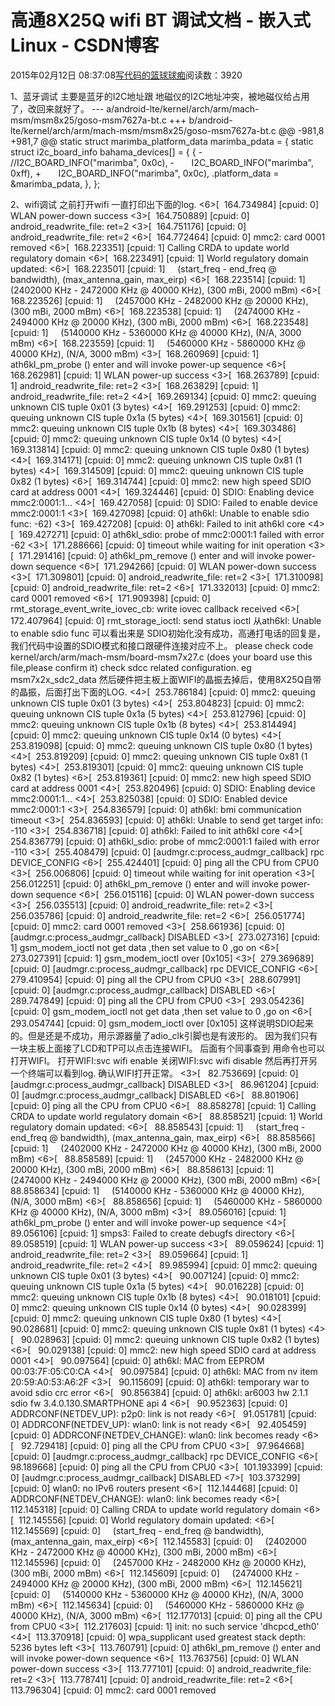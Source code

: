 
# 高通8X25Q wifi BT 调试文档 - 嵌入式Linux - CSDN博客

2015年02月12日 08:37:08[写代码的篮球球痴](https://me.csdn.net/weiqifa0)阅读数：3920


1、蓝牙调试
主要是蓝牙的I2C地址跟 地磁仪的I2C地址冲突，被地磁仪给占用了，改回来就好了。
--- a/android-lte/kernel/arch/arm/mach-msm/msm8x25/goso-msm7627a-bt.c
+++ b/android-lte/kernel/arch/arm/mach-msm/msm8x25/goso-msm7627a-bt.c
@@ -981,8 +981,7 @@ static struct marimba_platform_data marimba_pdata = {
static struct i2c_board_info bahama_devices[] = {
{
-       //I2C_BOARD_INFO("marimba", 0x0c),
-       I2C_BOARD_INFO("marimba", 0xff),
+       I2C_BOARD_INFO("marimba", 0x0c),
.platform_data = &marimba_pdata,
},
};

2、wifi调试
之前打开wifi 一直打印出下面的log.
<6>[  164.734984] [cpuid: 0] WLAN power-down success
<3>[  164.750889] [cpuid: 0] android_readwrite_file: ret=2
<3>[  164.751176] [cpuid: 0] android_readwrite_file: ret=2
<6>[  164.772464] [cpuid: 0] mmc2: card 0001 removed
<6>[  168.223351] [cpuid: 1] Calling CRDA to update world regulatory domain
<6>[  168.223491] [cpuid: 1] World regulatory domain updated:
<6>[  168.223501] [cpuid: 1]     (start_freq - end_freq @ bandwidth), (max_antenna_gain, max_eirp)
<6>[  168.223514] [cpuid: 1]     (2402000 KHz - 2472000 KHz @ 40000 KHz), (300 mBi, 2000 mBm)
<6>[  168.223526] [cpuid: 1]     (2457000 KHz - 2482000 KHz @ 20000 KHz), (300 mBi, 2000 mBm)
<6>[  168.223538] [cpuid: 1]     (2474000 KHz - 2494000 KHz @ 20000 KHz), (300 mBi, 2000 mBm)
<6>[  168.223548] [cpuid: 1]     (5140000 KHz - 5360000 KHz @ 40000 KHz), (N/A, 3000 mBm)
<6>[  168.223559] [cpuid: 1]     (5460000 KHz - 5860000 KHz @ 40000 KHz), (N/A, 3000 mBm)
<3>[  168.260969] [cpuid: 1] ath6kl_pm_probe () enter and will invoke power-up sequence
<6>[  168.262981] [cpuid: 1] WLAN power-up success
<3>[  168.263789] [cpuid: 1] android_readwrite_file: ret=2
<3>[  168.263829] [cpuid: 1] android_readwrite_file: ret=2
<4>[  169.269134] [cpuid: 0] mmc2: queuing unknown CIS tuple 0x01 (3 bytes)
<4>[  169.291253] [cpuid: 0] mmc2: queuing unknown CIS tuple 0x1a (5 bytes)
<4>[  169.301561] [cpuid: 0] mmc2: queuing unknown CIS tuple 0x1b (8 bytes)
<4>[  169.303486] [cpuid: 0] mmc2: queuing unknown CIS tuple 0x14 (0 bytes)
<4>[  169.313814] [cpuid: 0] mmc2: queuing unknown CIS tuple 0x80 (1 bytes)
<4>[  169.314171] [cpuid: 0] mmc2: queuing unknown CIS tuple 0x81 (1 bytes)
<4>[  169.314509] [cpuid: 0] mmc2: queuing unknown CIS tuple 0x82 (1 bytes)
<6>[  169.314744] [cpuid: 0] mmc2: new high speed SDIO card at address 0001
<4>[  169.324446] [cpuid: 0] SDIO: Enabling device mmc2:0001:1...
<4>[  169.427058] [cpuid: 0] SDIO: Failed to enable device mmc2:0001:1
<3>[  169.427098] [cpuid: 0] ath6kl: Unable to enable sdio func: -62)
<3>[  169.427208] [cpuid: 0] ath6kl: Failed to init ath6kl core
<4>[  169.427271] [cpuid: 0] ath6kl_sdio: probe of mmc2:0001:1 failed with error -62
<3>[  171.288666] [cpuid: 0] timeout while waiting for init operation
<3>[  171.291416] [cpuid: 0] ath6kl_pm_remove () enter and will invoke power-down sequence
<6>[  171.294266] [cpuid: 0] WLAN power-down success
<3>[  171.309801] [cpuid: 0] android_readwrite_file: ret=2
<3>[  171.310098] [cpuid: 0] android_readwrite_file: ret=2
<6>[  171.332013] [cpuid: 0] mmc2: card 0001 removed
<6>[  171.909398] [cpuid: 0] rmt_storage_event_write_iovec_cb: write iovec callback received
<6>[  172.407964] [cpuid: 0] rmt_storage_ioctl: send status ioctl
从ath6kl: Unable to enable sdio func 可以看出来是 SDIO初始化没有成功，高通打电话的回复是，我们代码中设置的SDIO模式和接口跟硬件连接对应不上。
please check code
kernel/arch/arm/mach-msm/board-msm7x27.c (does your board use this file,please confirm it)
check sdcc related configuration. eg msm7x2x_sdc2_data
然后硬件把主板上面WIFI的晶振去掉后，使用8X25Q自带的晶振，后面打出下面的LOG.
<4>[  253.786184] [cpuid: 0] mmc2: queuing unknown CIS tuple 0x01 (3 bytes)
<4>[  253.804823] [cpuid: 0] mmc2: queuing unknown CIS tuple 0x1a (5 bytes)
<4>[  253.812796] [cpuid: 0] mmc2: queuing unknown CIS tuple 0x1b (8 bytes)
<4>[  253.814494] [cpuid: 0] mmc2: queuing unknown CIS tuple 0x14 (0 bytes)
<4>[  253.819098] [cpuid: 0] mmc2: queuing unknown CIS tuple 0x80 (1 bytes)
<4>[  253.819209] [cpuid: 0] mmc2: queuing unknown CIS tuple 0x81 (1 bytes)
<4>[  253.819301] [cpuid: 0] mmc2: queuing unknown CIS tuple 0x82 (1 bytes)
<6>[  253.819361] [cpuid: 0] mmc2: new high speed SDIO card at address 0001
<4>[  253.820496] [cpuid: 0] SDIO: Enabling device mmc2:0001:1...
<4>[  253.825038] [cpuid: 0] SDIO: Enabled device mmc2:0001:1
<3>[  254.836579] [cpuid: 0] ath6kl: bmi communication timeout
<3>[  254.836593] [cpuid: 0] ath6kl: Unable to send get target info: -110
<3>[  254.836718] [cpuid: 0] ath6kl: Failed to init ath6kl core
<4>[  254.836779] [cpuid: 0] ath6kl_sdio: probe of mmc2:0001:1 failed with error -110
<3>[  255.408479] [cpuid: 0] [audmgr.c:process_audmgr_callback] rpc DEVICE_CONFIG
<6>[  255.424401] [cpuid: 0] ping all the CPU from CPU0
<3>[  256.006806] [cpuid: 0] timeout while waiting for init operation
<3>[  256.012251] [cpuid: 0] ath6kl_pm_remove () enter and will invoke power-down sequence
<6>[  256.015116] [cpuid: 0] WLAN power-down success
<3>[  256.035513] [cpuid: 0] android_readwrite_file: ret=2
<3>[  256.035786] [cpuid: 0] android_readwrite_file: ret=2
<6>[  256.051774] [cpuid: 0] mmc2: card 0001 removed
<3>[  258.661936] [cpuid: 0] [audmgr.c:process_audmgr_callback] DISABLED
<3>[  273.027316] [cpuid: 1] gsm_modem_ioctl not get data ,then set value to 0 ,go on
<6>[  273.027391] [cpuid: 1] gsm_modem_ioctl over [0x105]
<3>[  279.369689] [cpuid: 0] [audmgr.c:process_audmgr_callback] rpc DEVICE_CONFIG
<6>[  279.410954] [cpuid: 0] ping all the CPU from CPU0
<3>[  288.607991] [cpuid: 0] [audmgr.c:process_audmgr_callback] DISABLED
<6>[  289.747849] [cpuid: 0] ping all the CPU from CPU0
<3>[  293.054236] [cpuid: 0] gsm_modem_ioctl not get data ,then set value to 0 ,go on
<6>[  293.054744] [cpuid: 0] gsm_modem_ioctl over [0x105]
这样说明SDIO起来的。但是还是不成功，用示源器量了adio_clk引脚也是有波形的。
因为我们只有一块主板上面接了LCD和TP可以点击连接WIFI。
后面有个同事查到 用命令也可以打开WIFI。
打开WIFI:svc wifi enable
关闭WIFI:svc wifi disable
然后再打开另一个终端可以看到log. 确认WIFI打开正常。
<3>[   82.753669] [cpuid: 0] [audmgr.c:process_audmgr_callback] DISABLED
<3>[   86.961204] [cpuid: 0] [audmgr.c:process_audmgr_callback] DISABLED
<6>[   88.801906] [cpuid: 0] ping all the CPU from CPU0
<6>[   88.858278] [cpuid: 1] Calling CRDA to update world regulatory domain
<6>[   88.858521] [cpuid: 1] World regulatory domain updated:
<6>[   88.858543] [cpuid: 1]     (start_freq - end_freq @ bandwidth), (max_antenna_gain, max_eirp)
<6>[   88.858566] [cpuid: 1]     (2402000 KHz - 2472000 KHz @ 40000 KHz), (300 mBi, 2000 mBm)
<6>[   88.858589] [cpuid: 1]     (2457000 KHz - 2482000 KHz @ 20000 KHz), (300 mBi, 2000 mBm)
<6>[   88.858613] [cpuid: 1]     (2474000 KHz - 2494000 KHz @ 20000 KHz), (300 mBi, 2000 mBm)
<6>[   88.858634] [cpuid: 1]     (5140000 KHz - 5360000 KHz @ 40000 KHz), (N/A, 3000 mBm)
<6>[   88.858656] [cpuid: 1]     (5460000 KHz - 5860000 KHz @ 40000 KHz), (N/A, 3000 mBm)
<3>[   89.056016] [cpuid: 1] ath6kl_pm_probe () enter and will invoke power-up sequence
<4>[   89.056106] [cpuid: 1] smps3: Failed to create debugfs directory
<6>[   89.058519] [cpuid: 1] WLAN power-up success
<3>[   89.059624] [cpuid: 1] android_readwrite_file: ret=2
<3>[   89.059664] [cpuid: 1] android_readwrite_file: ret=2
<4>[   89.985994] [cpuid: 0] mmc2: queuing unknown CIS tuple 0x01 (3 bytes)
<4>[   90.007124] [cpuid: 0] mmc2: queuing unknown CIS tuple 0x1a (5 bytes)
<4>[   90.016228] [cpuid: 0] mmc2: queuing unknown CIS tuple 0x1b (8 bytes)
<4>[   90.018101] [cpuid: 0] mmc2: queuing unknown CIS tuple 0x14 (0 bytes)
<4>[   90.028399] [cpuid: 0] mmc2: queuing unknown CIS tuple 0x80 (1 bytes)
<4>[   90.028681] [cpuid: 0] mmc2: queuing unknown CIS tuple 0x81 (1 bytes)
<4>[   90.028963] [cpuid: 0] mmc2: queuing unknown CIS tuple 0x82 (1 bytes)
<6>[   90.029138] [cpuid: 0] mmc2: new high speed SDIO card at address 0001
<4>[   90.097564] [cpuid: 0] ath6kl: MAC from EEPROM 00:03:7F:05:C0:CA
<4>[   90.097584] [cpuid: 0] ath6kl: MAC from nv item 20:59:A0:53:A6:2F
<3>[   90.115609] [cpuid: 0] ath6kl: temporary war to avoid sdio crc error
<6>[   90.856384] [cpuid: 0] ath6kl: ar6003 hw 2.1.1 sdio fw 3.4.0.130.SMARTPHONE api 4
<6>[   90.952363] [cpuid: 0] ADDRCONF(NETDEV_UP): p2p0: link is not ready
<6>[   91.051781] [cpuid: 0] ADDRCONF(NETDEV_UP): wlan0: link is not ready
<6>[   92.405459] [cpuid: 0] ADDRCONF(NETDEV_CHANGE): wlan0: link becomes ready
<6>[   92.729418] [cpuid: 0] ping all the CPU from CPU0
<3>[   97.964668] [cpuid: 0] [audmgr.c:process_audmgr_callback] rpc DEVICE_CONFIG
<6>[   98.189668] [cpuid: 0] ping all the CPU from CPU0
<3>[  101.193399] [cpuid: 0] [audmgr.c:process_audmgr_callback] DISABLED
<7>[  103.373299] [cpuid: 0] wlan0: no IPv6 routers present
<6>[  112.144468] [cpuid: 0] ADDRCONF(NETDEV_CHANGE): wlan0: link becomes ready
<6>[  112.145318] [cpuid: 0] Calling CRDA to update world regulatory domain
<6>[  112.145556] [cpuid: 0] World regulatory domain updated:
<6>[  112.145569] [cpuid: 0]     (start_freq - end_freq @ bandwidth), (max_antenna_gain, max_eirp)
<6>[  112.145583] [cpuid: 0]     (2402000 KHz - 2472000 KHz @ 40000 KHz), (300 mBi, 2000 mBm)
<6>[  112.145596] [cpuid: 0]     (2457000 KHz - 2482000 KHz @ 20000 KHz), (300 mBi, 2000 mBm)
<6>[  112.145609] [cpuid: 0]     (2474000 KHz - 2494000 KHz @ 20000 KHz), (300 mBi, 2000 mBm)
<6>[  112.145621] [cpuid: 0]     (5140000 KHz - 5360000 KHz @ 40000 KHz), (N/A, 3000 mBm)
<6>[  112.145634] [cpuid: 0]     (5460000 KHz - 5860000 KHz @ 40000 KHz), (N/A, 3000 mBm)
<6>[  112.177013] [cpuid: 0] ping all the CPU from CPU0
<3>[  112.217603] [cpuid: 1] init: no such service 'dhcpcd_eth0'
<4>[  113.370918] [cpuid: 0] wpa_supplicant used greatest stack depth: 5236 bytes left
<3>[  113.760791] [cpuid: 0] ath6kl_pm_remove () enter and will invoke power-down sequence
<6>[  113.763756] [cpuid: 0] WLAN power-down success
<3>[  113.777101] [cpuid: 0] android_readwrite_file: ret=2
<3>[  113.778741] [cpuid: 0] android_readwrite_file: ret=2
<6>[  113.796304] [cpuid: 0] mmc2: card 0001 removed



